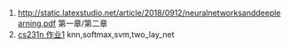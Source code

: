 1. http://static.latexstudio.net/article/2018/0912/neuralnetworksanddeeplearning.pdf
第一章/第二章  
2. [cs231n 作业1](/CS231/assignment1)  knn,softmax,svm,two_lay_net  

